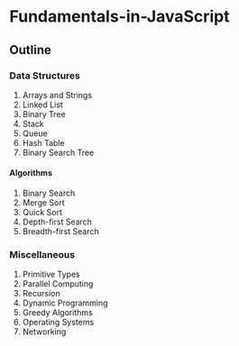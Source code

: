 # Fundamentals-in-JavaScript

## Outline

### Data Structures
1. Arrays and Strings
2. Linked List
3. Binary Tree
4. Stack
5. Queue
6. Hash Table
7. Binary Search Tree

#### Algorithms
1. Binary Search
2. Merge Sort
3. Quick Sort
4. Depth-first Search
5. Breadth-first Search

### Miscellaneous
1. Primitive Types
2. Parallel Computing
3. Recursion
4. Dynamic Programming
5. Greedy Algorithms
6. Operating Systems
7. Networking
